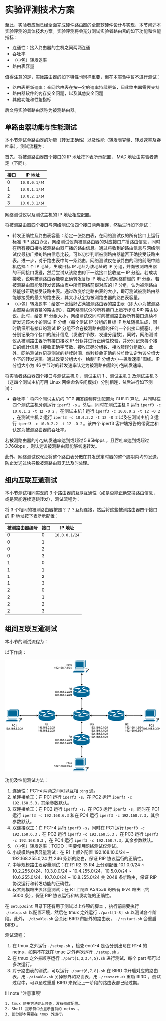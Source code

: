 # 实验评测技术方案

至此，实验者应当已经全面完成硬件路由器的全部软硬件设计与实现，本节阐述本实验评测的具体技术方案。实验评测将会充分测试实验者路由器的如下功能和性能指标：

* 连通性：接入路由器的主机之间两两连通
* 吞吐率
* （小包）转发速率
* 路由表容量

值得注意的是，实际路由器的如下特性也同样重要，但在本实验中暂不进行测试：

* 路由表更新速率：全网路由表在按一定的速率持续更新，因此路由器需要支持
* 路由器软件的内存安全问题，以及其他安全问题
* 其他功能和性能指标

后文将实验者路由器称为被测路由器。

## 单路由器功能与性能测试

本小节测试单路由器的功能（转发正确性）以及性能（转发表容量、转发速率及吞吐率），测试流程为：

首先，将被测路由器四个接口的 IP 地址按下表所示配置， MAC 地址由实验者选定（下同）。

| 接口 | IP 地址       |
| ---- | ------------- |
| 0    | `10.0.0.1/24` |
| 1    | `10.0.1.1/24` |
| 2    | `10.0.2.1/24` |
| 3    | `10.0.3.1/24` |

网络测试仪以及测试主机的 IP 地址相应配置。

将被测路由器四个接口与网络测试仪四个接口两两相连，然后进行如下测试：

* 转发正确性及路由表容量：给定一张路由表，在网络测试仪的所有接口上运行标准 RIP 路由协议，网络测试仪向被测路由器的对应接口广播路由信息，同时在所有接口接收被测路由器广播的路由信息。通过将收到的路由信息与网络测试仪最初广播的路由信息比较，可以初步判断被测路由器能否正确接受该路由表。进一步，对于路由表中每一条路由，网络测试仪在该路由的网络前缀中随机选择 1 个 IP 地址，生成目标 IP 地址为该地址的 IP 分组，并向被测路由器的不同接口发送，然后尝试从该路由的下一跳接口接收这一 IP 分组。若成功接收，说明被测路由器能够正确转发目标 IP 地址为该网络前缀的 IP 分组。若被测路由器能够转发该路由表中所有网络前缀对应的 IP 分组，认为被测路由器能够正确接受该路由表。通过改变给定路由表的大小，即可测试被测路由器能够接受的最大的路由表，其大小认定为被测路由器的路由表容量。
* （小包）转发速率：给定一张恰好占满被测路由器的路由表（即大小为被测路由器路由表容量的路由表），在网络测试仪的所有接口上运行标准 RIP 路由协议。此时，给定 IP 分组大小，网络测试仪同时向被测路由器所有接口连续不断发送该大小的测试 IP 分组（每个测试 IP 分组的目标 IP 地址随机生成，同时确保所有接口的测试 IP 分组不会在被测路由器的任何一个出接口拥塞），并分别记录每个接口的统计信息（发送字节数、发送分组数）。同时，网络测试仪从被测路由器所有接口接收 IP 分组并进行正确性校验，并分别记录每个接口的统计信息（接收正确字节数、接收正确分组数、接收错误分组数）。此外，网络测试仪记录测试的持续时间。每秒接收正确的分组数认定为该分组大小下的转发速率。通过改变分组大小，绘制“IP 分组大小—转发速率”图线。IP 分组大小为 46 字节时的转发速率认定为被测路由器的小包转发速率。

将实验者路由器四个接口与测试主机 0 、测试主机 1 、测试主机 2 及测试主机 3 （这四个测试主机可用 Linux 网络命名空间模拟）分别相连，然后进行如下测试：

* 吞吐率：将四个测试主机的 TCP 拥塞控制算法配置为 CUBIC 算法，并同时在四个测试主机分别运行 `iperf3 -s` 。然后，同时在测试主机 0 运行 `iperf3 -c 10.0.1.2 -t 12 -O 2` ，在测试主机 1 运行 `iperf3 -c 10.0.0.2 -t 12 -O 2` ，在测试主机 2 运行 `iperf3 -c 10.0.3.2 -t 12 -O 2` 以及在测试主机 3 运行 `iperf3 -c 10.0.2.2 -t 12 -O 2` 。该四个 iperf3 客户端报告的带宽之和认定为被测路由器的吞吐率。

若被测路由器的小包转发速率达到或超过 5.95Mpps ，且吞吐率达到或超过 3.76Gbps ，则认定该被测路由器能够线速转发。

此外，网络测试仪保证将整个路由表分散在其发送定时器的整个周期内均匀发送，防止发送过快导致被测路由器无法及时处理。

## 组内互联互通测试

本小节测试相同实现的 3 个路由器的互联互通性（如是否能正确交换路由信息，或是否能连续逐跳转发），测试流程为：

将 3 个相同的被测路由器按照？？？互相连接，然后将这些被测路由器四个接口的 IP 地址按下表所示配置：

| 被测路由器编号 | 接口 | IP 地址       |
| -------------- | ---- | ------------- |
| 0              | 0    | `10.0.0.1/24` |
| 0              | 1    |               |
| 0              | 2    |               |
| 0              | 3    |               |
| 1              | 0    |               |
| 1              | 1    |               |
| 1              | 2    |               |
| 1              | 3    |               |
| 2              | 0    |               |
| 2              | 1    |               |
| 2              | 2    |               |
| 2              | 3    |               |



## 组间互联互通测试

本小节的测试流程为：

以下作废：

![Topology](../img/topology_joint.png)

功能及性能测试方法：

1. 连通性：PC1-4 两两之间可以互相 `ping` 通。
2. 单连接单工：在 PC1 运行 `iperf3 -s`，在 PC2 运行 `iperf3 -c 192.168.5.3`，其余参数默认。
3. 双连接单工：在 PC2 运行 `iperf3 -s`，在 PC3 运行 `iperf3 -s`，同时在 PC1 运行 `iperf3 -c 192.168.6.3` 和在 PC4 运行 `iperf3 -c 192.168.7.3`，其余参数默认。
4. 双连接双工：在 PC1-4 运行 `iperf3 -s`，同时在 PC1 运行 `iperf3 -c 192.168.6.3` ，在 PC2 运行 `iperf3 -c 192.168.5.3` ，在 PC3 运行 `iperf3 -c 192.168.8.3` ，在 PC4 运行 `iperf3 -c 192.168.7.3`，其余参数默认。
5. （小包）转发速率：TODO：需要使用网络测试仪测试。
6. 小规模路由表容量测试：在 R1 上额外配置 192.168.10.0/24 ~ 192.168.255.0/24 共 246 条新的路由，保证 RIP 协议运行的正确性。
7. 中等规模路由表容量测试：在 R1 R2 R3 R4 上分别配置 10.1.0.0/24 ~ 10.2.255.0/24，10.3.0.0/24 ~ 10.4.255.0/24，10.5.0.0/24 ~ 10.6.255.0/24，10.7.0.0/24 ~ 10.8.255.0/24 共 2048 条新路由，保证 RIP 协议运行和转发功能的正确性。
8. 较大规模路由表容量测试：在 R1 上配置 AS4538 的所有 IPv4 路由（约 5000 条），保证 RIP 协议运行和转发功能的正确性。

在 `SetupJoint` 目录下还有用于测试以上各项的脚本 ，执行前需要执行 `./setup.sh` 以配置环境，然后在 tmux 之外运行 `./part[1-8].sh` 以测试各个阶段。此外，`./disable.sh` 会关闭 BIRD 的额外的路由表， `./restart.sh` 会重启 BIRD 。

测试流程：

1. 在 tmux 之外运行 `./setup.sh` ，检查 eno1-4 是否分别出现在 R1-4 的 netns，如果不在就在 tmuc 之外再次运行 `./setup.sh` 。
2. 在 tmux 之外按顺序运行 `./part{1,2,3,4,5}.sh` 进行测试，每个 part 都可以多次运行。
3. 对于路由表的测试，可以运行 `./part{6,7,8}.sh` 在 BIRD 中开启对应的路由表，用 `./disable.sh` 关掉额外的路由表，用 `./restart.sh` 重启 BIRD 。测试过程中，可以通过重启 BIRD 来保证上一阶段的路由表都已经过期。

!!! note "注意事项"

    1. tmux 使用方法网上可查，没有修改配置。
    2. Shell 提示符中会显示当前的 netns 。
    3. 部分脚本需要在 tmux 外运行。

